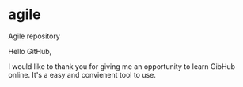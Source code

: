 # agile
Agile repository

Hello GitHub,

I would like to thank you for giving me an opportunity to learn GibHub online.
It's a easy and convienent tool to use.
